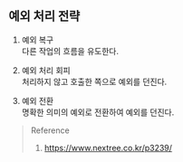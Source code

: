 ## 예외 처리 전략

1. 예외 복구 <br>
   다른 작업의 흐름을 유도한다.

2. 예외 처리 회피 <br>
  처리하지 않고 호출한 쪽으로 예외를 던진다.

3. 예외 전환 <br>
  명확한 의미의 예외로 전환하여 예외를 던진다.

> Reference
> 1. https://www.nextree.co.kr/p3239/